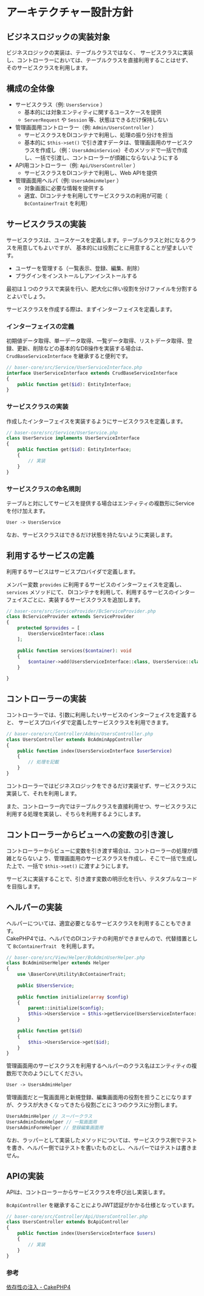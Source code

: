 # アーキテクチャー設計方針

## ビジネスロジックの実装対象

ビジネスロジックの実装は、テーブルクラスではなく、
サービスクラスに実装し、コントローラーにおいては、テーブルクラスを直接利用することはせず、
そのサービスクラスを利用します。

 
## 構成の全体像
- サービスクラス（例: `UsersService` ） 
  - 基本的には対象エンティティに関するユースケースを提供 
  - `ServerRequest` や `Session` 等、状態はできるだけ保持しない
- 管理画面用コントローラー（例: `Admin/UsersController` ） 
  - サービスクラスをDIコンテナで利用し、処理の振り分けを担当 
  - 基本的に `$this->set()` で引き渡すデータは、管理画面用のサービスクラスを作成し（例：`UsersAdminService`）そのメソッドで一括で作成し、一括で引渡し、コントローラーが煩雑にならないようにする
- API用コントローラー（例: `Api/UsersController` ） 
  - サービスクラスをDIコンテナで利用し、Web APIを提供
- 管理画面用ヘルパ（例: `UsersAdminHelper` ） 
  - 対象画面に必要な情報を提供する 
  - 適宜、DIコンテナを利用してサービスクラスの利用が可能（ `BcContainerTrait` を利用）

 
## サービスクラスの実装

サービスクラスは、ユースケースを定義します。テーブルクラスと対になるクラスを用意してもよいですが、
基本的には役割ごとに用意することが望ましいです。

- ユーザーを管理する（一覧表示、登録、編集、削除）
- プラグインをインストールしアンインストールする

最初は１つのクラスで実装を行い、肥大化に伴い役割を分けファイルを分割するとよいでしょう。

サービスクラスを作成する際は、まずインターフェイスを定義します。

### インターフェイスの定義
初期値データ取得、単一データ取得、一覧データ取得、リストデータ取得、登録、更新、削除などの基本的なDB操作を実装する場合は、`CrudBaseServiceInterface` を継承すると便利です。
```php
// baser-core/src/Service/UserServiceInterface.php
interface UserServiceInterface extends CrudBaseServiceInterface
{
    public function get($id): EntityInterface;
}
```

### サービスクラスの実装
作成したインターフェイスを実装するようにサービスクラスを定義します。
```php
// baser-core/src/Service/UserService.php
class UserService implements UserServiceInterface
{
    public function get($id): EntityInterface;
    {
        // 実装
    }
}
```

### サービスクラスの命名規則
テーブルと対にしてサービスを提供する場合はエンティティの複数形にServiceを付け加えます。
```php
User -> UsersService
```
なお、サービスクラスはできるだけ状態を持たないように実装します。

 
## 利用するサービスの定義

利用するサービスはサービスプロバイダで定義します。

メンバー変数 `provides` に利用するサービスのインターフェイスを定義し、`services` メソッドにて、
DIコンテナを利用して、利用するサービスのインターフェイスごとに、実装するサービスクラスを追加します。

```php
// baser-core/src/ServiceProvider/BcServiceProvider.php
class BcServiceProvider extends ServiceProvider
{
    protected $provides = [
        UsersServiceInterface::class
    ];
    
    public function services($container): void
    {
        $container->add(UsersServiceInterface::class, UsersService::class);
    }

}
```


## コントローラーの実装

コントローラーでは、引数に利用したいサービスのインターフェイスを定義すると、
サービスプロバイダで定義したサービスクラスを利用できます。

```php
// baser-core/src/Controller/Admin/UsersController.php
class UsersController extends BcAdminAppController
{
    public function index(UsersServiceInterface $userService)
    {
        // 処理を記載
    }
}
```

コントローラーではビジネスロジックをできるだけ実装せず、サービスクラスに実装して、それを利用します。

また、コントローラー内ではテーブルクラスを直接利用せつ、サービスクラスに利用する処理を実装し、そちらを利用するようにします。

 
## コントローラーからビューへの変数の引き渡し
コントローラーからビューに変数を引き渡す場合は、コントローラーの処理が煩雑とならないよう、管理画面用のサービスクラスを作成し、そこで一括で生成した上で、一括で `$this->set()` に渡すようにします。

サービスに実装することで、引き渡す変数の明示化を行い、テスタブルなコードを目指します。

 
## ヘルパーの実装

ヘルパーについては、適宜必要となるサービスクラスを利用することもできます。  
CakePHP4では、ヘルパでのDIコンテナの利用ができませんので、代替措置として `BcContainerTrait ` を利用します。

```php
// baser-core/src/View/Helper/BcAdminUserHelper.php
class BcAdminUserHelper extends Helper
{
    use \BaserCore\Utility\BcContainerTrait;
    
    public $UsersService;
    
    public function initialize(array $config)
    {
        parent::initialize($config);
        $this->UsersService = $this->getService(UsersServiceInterface::class)
    }
    
    public function get($id)
    {
        $this->UsersService->get($id);
    }
}
```

管理画面用のサービスクラスを利用するヘルパーのクラス名はエンティティの複数形で次のようにしてください。

```php
User -> UsersAdminHelper
```

管理画面だと一覧画面用と新規登録、編集画面用の役割を担うことになりますが、クラスが大きくなってきたら役割ごとに３つのクラスに分割します。

```php
UsersAdminHelper // スーパークラス
UsersAdminIndexHelper // 一覧画面用
UsersAdminFormHelper // 登録編集画面用
```
なお、ラッパーとして実装したメソッドについては、サービスクラス側でテストを書き、ヘルパー側ではテストを書いたものとし、ヘルパーではテストは書きません。

 
## APIの実装

APIは、コントローラーからサービスクラスを呼び出し実装します。

`BcApiController` を継承することによりJWT認証がかかる仕様となっています。

```php
// baser-core/src/Controller/Api/UsersController.php
class UsersController extends BcApiController
{
    public function index(UsersServiceInterface $users)
    {
        // 実装
    }
}
```
### 参考
[依存性の注入 - CakePHP4](https://book.cakephp.org/4/ja/development/dependency-injection.html)
